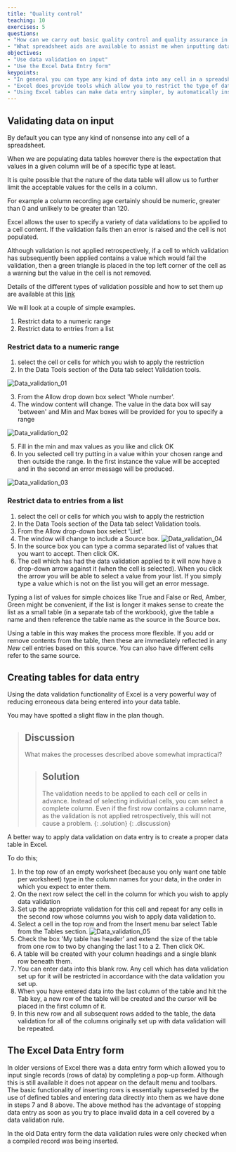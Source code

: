 ```yaml
---
title: "Quality control"
teaching: 10
exercises: 5
questions:
- "How can we carry out basic quality control and quality assurance in spreadsheets? "
- "What spreadsheet aids are available to assist me when inputting data?"
objectives:
- "Use data validation on input"
- "Use the Excel Data Entry form"
keypoints:
- "In general you can type any kind of data into any cell in a spreadsheet"
- "Excel does provide tools which allow you to restrict the type of data and ranges of values you can enter"
- "Using Excel tables can make data entry simpler, by automatically inserting new rows complete with data validation rules when needed"
---
```


## Validating data on input

By default you can type any kind of nonsense into any cell of a spreadsheet.

When we are populating data tables however there is the expectation that values in a given column will 
be of a specific type at least.

It is quite possible that the nature of the data table will allow us to further limit the acceptable values for the cells in a column.

For example a column recording age certainly should be numeric, greater than 0 and unlikely to be greater than 120.

Excel allows the user to specify a variety of data validations to be applied to a cell content. If the validation fails then an error is raised and the cell is not populated.

Although validation is not applied retrospectively, if a cell to which validation has subsequently been applied contains a value which would fail the validation, then a green triangle is placed in the top left corner of the cell as a warning but the value in the cell is not removed.

Details of the different types of validation possible and how to set them up are available at this [link](https://support.office.com/en-us/article/Apply-data-validation-to-cells-29FECBCC-D1B9-42C1-9D76-EFF3CE5F7249)

We will look at a couple of simple examples.

1. Restrict data to a numeric range
2. Restrict data to entries from a list



### Restrict data to a numeric range

1. select the cell or cells for which you wish to apply the restriction
2. In the Data Tools section of the Data tab select Validation tools.

![Data_validation_01](../fig/spreadsheets_Data_validation_01.png)

3. From the Allow drop down box select 'Whole number'. 
4. The window content will change. The value in the data box will say 'between' and Min and Max boxes
will be provided for you to specify a range 

![Data_validation_02](../fig/spreadsheets_Data_validation_02.png)

5. Fill in the min and max values as you like and click OK
6. In you selected cell try putting in a value within your chosen range and then outside the range.
   In the first instance the value will be accepted and in the second an error message will be produced.
   
![Data_validation_03](../fig/spreadsheets_Data_validation_03.png)



### Restrict data to entries from a list


1. select the cell or cells for which you wish to apply the restriction
2. In the Data Tools section of the Data tab select Validation tools.
3. From the Allow drop-down box select 'List'. 
4. The window will change to include a Source box.
![Data_validation_04](../fig/spreadsheets_Data_validation_04.png) 
5. In the source box you can type a comma separated list of values that you want to accept. Then click OK.
6. The cell which has had the data validation applied to it will now have a drop-down arrow against it (when the cell is selected). When you click the arrow you will be able to select a value from your list. If you simply type a value which is not on the list you will get an error message.
  
Typing a list of values for simple choices like True and False or Red, Amber, Green might be convenient, if the list is longer it makes sense to create the list as a small table (in a separate tab of the workbook), give the table a name and then reference the table name as the source in the Source box.

Using a table in this way makes the process more flexible. If you add or remove contents from the table, then these are immediately reflected in any *New* cell entries based on this source. You can also have different cells refer to the same source.


## Creating tables for data entry

Using the data validation functionality of Excel is a very powerful way of reducing erroneous data being entered into your data table.

You may have spotted a slight flaw in the plan though.

> ## Discussion  
> 
> What makes the processes described above somewhat impractical?
> 
> > ## Solution
> > 
> > The validation needs to be applied to each cell or cells in advance. Instead of selecting individual cells, you can select a complete column. Even if the first row contains a column name, as the validation is not applied retrospectively, this will not cause a problem.
> {: .solution}
{: .discussion}

A better way to apply data validation on data entry is to create a proper data table in Excel.

To do this;

1. In the top row of an empty worksheet (because you only want one table per worksheet) type in the column names for your data, in the order in which you expect to enter them.
2. On the next row select the cell in the column for which you wish to apply data validation
3. Set up the appropriate validation for this cell and repeat for any cells in the second row whose columns  you wish to apply data validation to.
4. Select a cell in the top row and from the Insert menu bar select Table from the Tables section.
![Data_validation_05](../fig/spreadsheets_Data_validation_05.png) 
5. Check the box 'My table has header' and extend the size of the table from one row to two by changing the last 1 to a 2. Then click OK.
6. A table will be created with your column headings and a single blank row beneath them. 
7. You can enter data into this blank row. Any cell which has data validation set up for it will be restricted in accordance with the data validation you set up.
8. When you have entered data into the last column of the table and hit the Tab key, a new row of the table will be created and the cursor will be placed in the first column of it. 
9. In this new row and all subsequent rows added to the table, the data validation for all of the columns originally set up with data validation will be repeated.



## The Excel Data Entry form

In older versions of Excel there was a data entry form which allowed you to input single records (rows of data) by completing a pop-up form. Although this is still available it does not appear on the default menu and toolbars. The basic functionality of inserting rows is essentially superseded by the use of defined tables and entering data directly into them as we have done in steps 7 and 8 above. The above method has the advantage of stopping data entry as soon as you try to place invalid data in a cell covered by a data validation rule.

In the old Data entry form the data validation rules were only checked when a compiled record was being inserted. 





